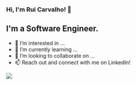 ### Hi, I'm Rui Carvalho! 👋

## **I'm a Software Engineer.**

- 👀 I’m interested in ...
- 🌱 I’m currently learning ...
- 💞️ I’m looking to collaborate on ...
- 📫 Reach out and connect with me on LinkedIn!

<a href="https://github.com/carvalhorui84">
  <img src="https://github-readme-stats.vercel.app/api?username=carvalhorui84&count_private=true&show_icons=true&hide=stars" />
</a>

<!---
carvalhorui84/carvalhorui84 is a ✨ special ✨ repository because its `README.md` (this file) appears on your GitHub profile.
You can click the Preview link to take a look at your changes.
--->
